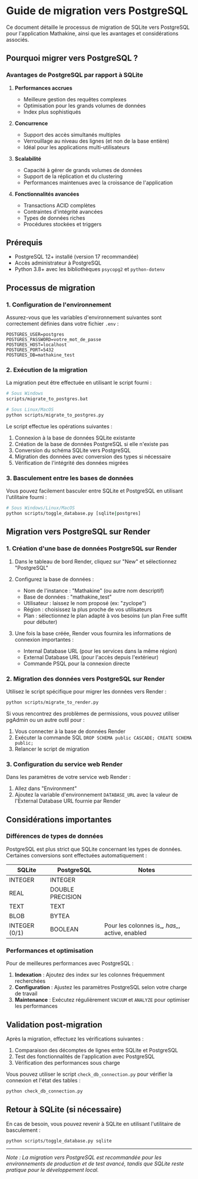 # Guide de migration vers PostgreSQL

Ce document détaille le processus de migration de SQLite vers PostgreSQL pour l'application Mathakine, ainsi que les avantages et considérations associés.

## Pourquoi migrer vers PostgreSQL ?

### Avantages de PostgreSQL par rapport à SQLite

1. **Performances accrues**
   - Meilleure gestion des requêtes complexes
   - Optimisation pour les grands volumes de données
   - Index plus sophistiqués

2. **Concurrence**
   - Support des accès simultanés multiples
   - Verrouillage au niveau des lignes (et non de la base entière)
   - Idéal pour les applications multi-utilisateurs

3. **Scalabilité**
   - Capacité à gérer de grands volumes de données
   - Support de la réplication et du clustering
   - Performances maintenues avec la croissance de l'application

4. **Fonctionnalités avancées**
   - Transactions ACID complètes
   - Contraintes d'intégrité avancées
   - Types de données riches
   - Procédures stockées et triggers

## Prérequis

- PostgreSQL 12+ installé (version 17 recommandée)
- Accès administrateur à PostgreSQL
- Python 3.8+ avec les bibliothèques `psycopg2` et `python-dotenv`

## Processus de migration

### 1. Configuration de l'environnement

Assurez-vous que les variables d'environnement suivantes sont correctement définies dans votre fichier `.env` :

```
POSTGRES_USER=postgres
POSTGRES_PASSWORD=votre_mot_de_passe
POSTGRES_HOST=localhost
POSTGRES_PORT=5432
POSTGRES_DB=mathakine_test
```

### 2. Exécution de la migration

La migration peut être effectuée en utilisant le script fourni :

```bash
# Sous Windows
scripts/migrate_to_postgres.bat

# Sous Linux/MacOS
python scripts/migrate_to_postgres.py
```

Le script effectue les opérations suivantes :
1. Connexion à la base de données SQLite existante
2. Création de la base de données PostgreSQL si elle n'existe pas
3. Conversion du schéma SQLite vers PostgreSQL
4. Migration des données avec conversion des types si nécessaire
5. Vérification de l'intégrité des données migrées

### 3. Basculement entre les bases de données

Vous pouvez facilement basculer entre SQLite et PostgreSQL en utilisant l'utilitaire fourni :

```bash
# Sous Windows/Linux/MacOS
python scripts/toggle_database.py [sqlite|postgres]
```

## Migration vers PostgreSQL sur Render

### 1. Création d'une base de données PostgreSQL sur Render

1. Dans le tableau de bord Render, cliquez sur "New" et sélectionnez "PostgreSQL"
2. Configurez la base de données :
   - Nom de l'instance : "Mathakine" (ou autre nom descriptif)
   - Base de données : "mathakine_test"
   - Utilisateur : laissez le nom proposé (ex: "zyclope") 
   - Région : choisissez la plus proche de vos utilisateurs
   - Plan : sélectionnez le plan adapté à vos besoins (un plan Free suffit pour débuter)

3. Une fois la base créée, Render vous fournira les informations de connexion importantes :
   - Internal Database URL (pour les services dans la même région)
   - External Database URL (pour l'accès depuis l'extérieur)
   - Commande PSQL pour la connexion directe

### 2. Migration des données vers PostgreSQL sur Render

Utilisez le script spécifique pour migrer les données vers Render :

```bash
python scripts/migrate_to_render.py
```

Si vous rencontrez des problèmes de permissions, vous pouvez utiliser pgAdmin ou un autre outil pour :
1. Vous connecter à la base de données Render
2. Exécuter la commande SQL `DROP SCHEMA public CASCADE; CREATE SCHEMA public;`
3. Relancer le script de migration

### 3. Configuration du service web Render

Dans les paramètres de votre service web Render :
1. Allez dans "Environment"
2. Ajoutez la variable d'environnement `DATABASE_URL` avec la valeur de l'External Database URL fournie par Render

## Considérations importantes

### Différences de types de données

PostgreSQL est plus strict que SQLite concernant les types de données. Certaines conversions sont effectuées automatiquement :

| SQLite          | PostgreSQL     | Notes |
|-----------------|----------------|-------|
| INTEGER         | INTEGER        | |
| REAL            | DOUBLE PRECISION | |
| TEXT            | TEXT           | |
| BLOB            | BYTEA          | |
| INTEGER (0/1)   | BOOLEAN        | Pour les colonnes is_*, has_*, active, enabled |

### Performances et optimisation

Pour de meilleures performances avec PostgreSQL :

1. **Indexation** : Ajoutez des index sur les colonnes fréquemment recherchées
2. **Configuration** : Ajustez les paramètres PostgreSQL selon votre charge de travail
3. **Maintenance** : Exécutez régulièrement `VACUUM` et `ANALYZE` pour optimiser les performances

## Validation post-migration

Après la migration, effectuez les vérifications suivantes :

1. Comparaison des décomptes de lignes entre SQLite et PostgreSQL
2. Test des fonctionnalités de l'application avec PostgreSQL
3. Vérification des performances sous charge

Vous pouvez utiliser le script `check_db_connection.py` pour vérifier la connexion et l'état des tables :

```bash
python check_db_connection.py
```

## Retour à SQLite (si nécessaire)

En cas de besoin, vous pouvez revenir à SQLite en utilisant l'utilitaire de basculement :

```bash
python scripts/toggle_database.py sqlite
```

---

*Note : La migration vers PostgreSQL est recommandée pour les environnements de production et de test avancé, tandis que SQLite reste pratique pour le développement local.* 